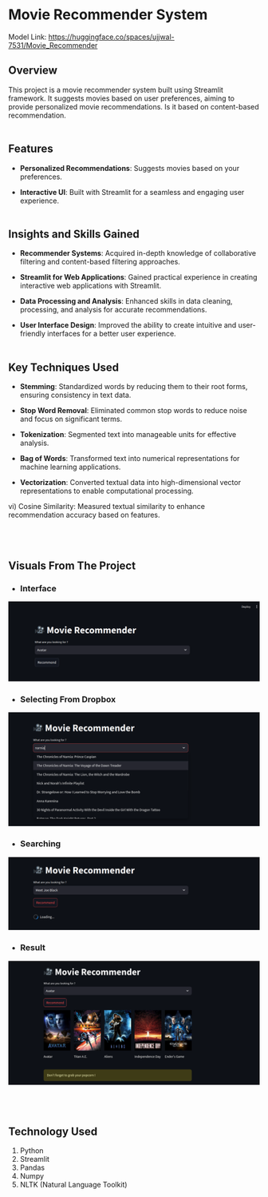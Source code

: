 # Movie Recommender System
Model Link: https://huggingface.co/spaces/ujjwal-7531/Movie_Recommender

## Overview
This project is a movie recommender system built using Streamlit framework. It suggests movies based on user preferences, aiming to provide personalized movie recommendations. Is it based on content-based recommendation.
<br><br>
## Features

- **Personalized Recommendations**: Suggests movies based on your preferences.

- **Interactive UI**: Built with Streamlit for a seamless and engaging user experience.
<br><br>
## Insights and Skills Gained

- **Recommender Systems**: Acquired in-depth knowledge of collaborative filtering and content-based filtering approaches.

- **Streamlit for Web Applications**: Gained practical experience in creating interactive web applications with Streamlit.

- **Data Processing and Analysis**: Enhanced skills in data cleaning, processing, and analysis for accurate recommendations.

- **User Interface Design**: Improved the ability to create intuitive and user-friendly interfaces for a better user experience.
<br><br>
## Key Techniques Used

-  **Stemming**: Standardized words by reducing them to their root forms, ensuring consistency in text data.

-  **Stop Word Removal**: Eliminated common stop words to reduce noise and focus on significant terms.

-  **Tokenization**: Segmented text into manageable units for effective analysis.

-  **Bag of Words**: Transformed text into numerical representations for machine learning applications.

-  **Vectorization**: Converted textual data into high-dimensional vector representations to enable computational processing.

vi) Cosine Similarity: Measured textual similarity to enhance recommendation accuracy based on features.
<br><br>
<br><br>
## Visuals From The Project
- ### Interface
![Example Image](images/img1.png "This is an example image")
- ### Selecting From Dropbox
![Example Image](images/img2.png "This is an example image")
- ### Searching
![Example Image](images/img3.png "This is an example image")
- ### Result
![Example Image](images/img4.png "This is an example image")

<br><br>
## Technology Used
1. Python
2. Streamlit
3. Pandas
4. Numpy
5. NLTK (Natural Language Toolkit)
        

